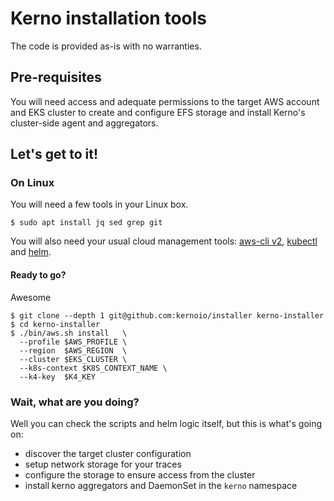 # Kerno installation tools
The code is provided as-is with no warranties.

## Pre-requisites
You will need access and adequate permissions to the target AWS account and EKS cluster to create and configure EFS storage and install Kerno's cluster-side agent and aggregators.


## Let's get to it!
### On Linux
You will need a few tools in your Linux box.
```console
$ sudo apt install jq sed grep git
```

You will also need your usual cloud management tools: [aws-cli v2](https://docs.aws.amazon.com/cli/latest/userguide/getting-started-install.html), [kubectl](https://kubernetes.io/docs/tasks/tools/) and [helm](https://helm.sh/docs/intro/install/).

#### Ready to go?
Awesome
```console
$ git clone --depth 1 git@github.com:kernoio/installer kerno-installer
$ cd kerno-installer
$ ./bin/aws.sh install   \
  --profile $AWS_PROFILE \
  --region  $AWS_REGION  \
  --cluster $EKS_CLUSTER \
  --k8s-context $K8S_CONTEXT_NAME \
  --k4-key  $K4_KEY      
```


### Wait, what are you doing?
Well you can check the scripts and helm logic itself, but this is what's going on:
- discover the target cluster configuration
- setup network storage for your traces
- configure the storage to ensure access from the cluster
- install kerno aggregators and DaemonSet in the `kerno` namespace